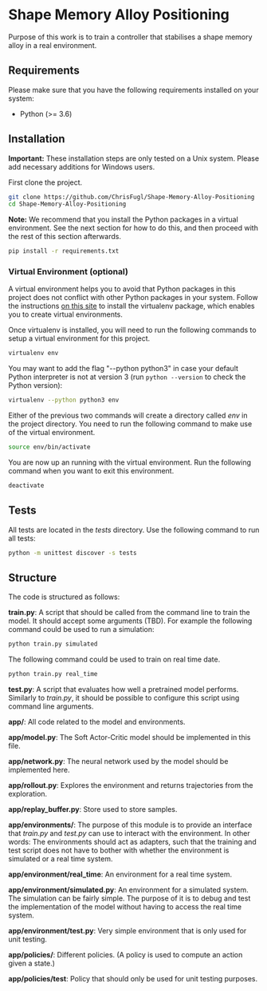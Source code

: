 # Shape Memory Alloy Positioning
Purpose of this work is to train a controller that stabilises a shape memory alloy in a real environment.

## Requirements
Please make sure that you have the following requirements installed on your system:

* Python (>= 3.6)

## Installation
**Important:** These installation steps are only tested on a Unix system. Please add necessary additions for Windows users.

First clone the project.

``` sh
git clone https://github.com/ChrisFugl/Shape-Memory-Alloy-Positioning
cd Shape-Memory-Alloy-Positioning
```

**Note:** We recommend that you install the Python packages in a virtual environment. See the next section for how to do this, and then proceed with the rest of this section afterwards.

``` sh
pip install -r requirements.txt
```

### Virtual Environment (optional)
A virtual environment helps you to avoid that Python packages in this project does not conflict with other Python packages in your system. Follow the instructions [on this site](https://virtualenv.pypa.io/en/stable/installation/) to install the virtualenv package, which enables you to create virtual environments.

Once virtualenv is installed, you will need to run the following commands to setup a virtual environment for this project.

``` sh
virtualenv env
```

You may want to add the flag "--python python3" in case your default Python interpreter is not at version 3 (run ```python --version``` to check the Python version):

``` sh
virtualenv --python python3 env
```

Either of the previous two commands will create a directory called *env* in the project directory. You need to run the following command to make use of the virtual environment.

``` sh
source env/bin/activate
```

You are now up an running with the virtual environment. Run the following command when you want to exit this environment.

``` sh
deactivate
```

## Tests
All tests are located in the *tests* directory. Use the following command to run all tests:

``` sh
python -m unittest discover -s tests
```

## Structure
The code is structured as follows:

**train.py**: A script that should be called from the command line to train the model. It should accept some arguments (TBD). For example the following command could be used to run a simulation:

``` sh
python train.py simulated
```

The following command could be used to train on real time date.

``` sh
python train.py real_time
```

**test.py**: A script that evaluates how well a pretrained model performs. Similarly to *train.py*, it should be possible to configure this script using command line arguments.

**app/**: All code related to the model and environments.

**app/model.py**: The Soft Actor-Critic model should be implemented in this file.

**app/network.py**: The neural network used by the model should be implemented here.

**app/rollout.py**: Explores the environment and returns trajectories from the exploration.

**app/replay_buffer.py**: Store used to store samples.

**app/environments/**: The purpose of this module is to provide an interface that *train.py* and *test.py* can use to interact with the environment. In other words: The environments should act as adapters, such that the training and test script does not have to bother with whether the environment is simulated or a real time system.

**app/environment/real_time**: An environment for a real time system.

**app/environment/simulated.py**: An environment for a simulated system. The simulation can be fairly simple. The purpose of it is to debug and test the implementation of the model without having to access the real time system.

**app/environment/test.py**: Very simple environment that is only used for unit testing.

**app/policies/**: Different policies. (A policy is used to compute an action given a state.)

**app/policies/test**: Policy that should only be used for unit testing purposes.
